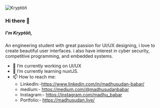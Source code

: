 ![Kryptöñ](https://madhusudanlive.web.app/_nuxt/img/profile_pic.456918c.jpg "Kryptöñ")

### Hi there 👋

<!--
**madhusudanbabar/madhusudanbabar** is a ✨ _special_ ✨ repository because its `README.md` (this file) appears on your GitHub profile.
-->

##### I'm Kryptöñ,
An engineering student with great passion for UI/UX designing, i love to create beautiful user interfaces. i also have interest in cyber security, competitive programming, and embedded systems.


- 🔭 I’m currently working on UI/UX
- 🌱 I’m currently learning nuxtJS.
- 📫 How to reach me: 
  - LinkedIn:-https://www.linkedin.com/in/madhusudan-babar/
  - medium:- https://medium.com/@madhusudanbabar
  - Instagram:- https://instagram.com/madhu_babar
  - Portfolio:- https://madhusudan.live/
